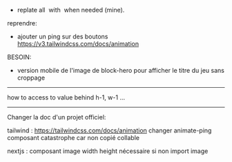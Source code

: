 - replate all <img> with <Image> when needed (mine).


reprendre:


- ajouter un ping sur des boutons
https://v3.tailwindcss.com/docs/animation
















BESOIN:
- version mobile de l'image de block-hero pour afficher le titre du jeu sans croppage

---
how to access to value behind h-1, w-1 ...





----------
Changer la doc d'un projet officiel:

tailwind : https://tailwindcss.com/docs/animation changer animate-ping composant catastrophe car non copié collable

nextjs : composant image width height nécessaire si non import image
